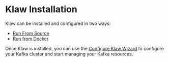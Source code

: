 # Klaw Installation

Klaw can be installed and configured in two ways:

- [Run From Source](run-source.md)
- [Run from Docker](run-docker.md)

Once Klaw is installed, you can use the [Configure Klaw Wizard](configure-klaw-wizard.md) to configure your Kafka
cluster
and start managing your Kafka resources.
